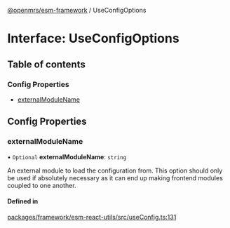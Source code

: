 [@openmrs/esm-framework](../API.md) / UseConfigOptions

# Interface: UseConfigOptions

## Table of contents

### Config Properties

- [externalModuleName](UseConfigOptions.md#externalmodulename)

## Config Properties

### externalModuleName

• `Optional` **externalModuleName**: `string`

An external module to load the configuration from. This option should only be used if
absolutely necessary as it can end up making frontend modules coupled to one another.

#### Defined in

[packages/framework/esm-react-utils/src/useConfig.ts:131](https://github.com/openmrs/openmrs-esm-core/blob/main/packages/framework/esm-react-utils/src/useConfig.ts#L131)
